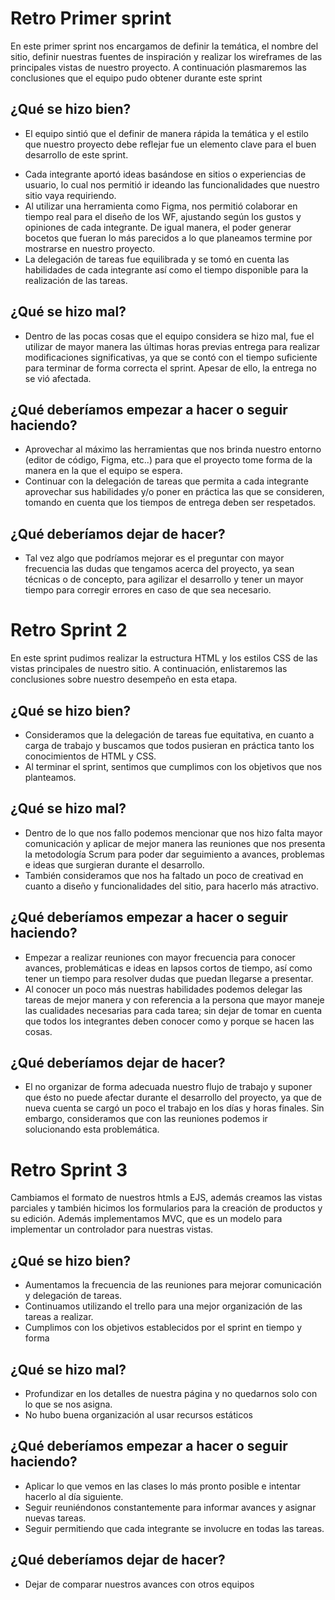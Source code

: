 # Retro Primer sprint
En este primer sprint nos encargamos de definir la temática, el nombre del sitio, definir nuestras fuentes de inspiración y realizar los wireframes de las principales vistas de nuestro proyecto. A continuación plasmaremos las conclusiones que el equipo pudo obtener durante este sprint

## ¿Qué se hizo bien?
- El equipo sintió que el definir de manera rápida la temática y el estilo que nuestro proyecto debe reflejar fue un elemento clave para el buen desarrollo de este sprint.
* Cada integrante aportó ideas basándose en sitios o experiencias de usuario, lo cual nos permitió ir ideando las funcionalidades que nuestro sitio vaya requiriendo.
* Al utilizar una herramienta como Figma, nos permitió colaborar en tiempo real para el diseño de los WF, ajustando según los gustos y opiniones de cada integrante. De igual manera, el poder generar bocetos que fueran lo más parecidos a lo que planeamos termine por mostrarse en nuestro proyecto.
* La delegación de tareas fue equilibrada y se tomó en cuenta las habilidades de cada integrante así como el tiempo disponible para la realización de las tareas.

## ¿Qué se hizo mal?
- Dentro de las pocas cosas que el equipo considera se hizo mal, fue el utilizar de mayor manera las últimas horas previas entrega para realizar modificaciones significativas, ya que se contó con el tiempo suficiente para terminar de forma correcta el sprint. Apesar de ello, la entrega no se vió afectada.


## ¿Qué deberíamos empezar a hacer o seguir haciendo?
- Aprovechar al máximo las herramientas que nos brinda nuestro entorno (editor de código, Figma, etc..) para que el proyecto tome forma de la manera en la que el equipo se espera.
- Continuar con la delegación de tareas que permita a cada integrante aprovechar sus habilidades y/o poner en práctica las que se consideren, tomando en cuenta que los tiempos de entrega deben ser respetados.

## ¿Qué deberíamos dejar de hacer?
* Tal vez algo que podríamos mejorar es el preguntar con mayor frecuencia las dudas que tengamos acerca del proyecto, ya sean técnicas o de concepto, para agilizar el desarrollo y tener un mayor tiempo para corregir errores en caso de que sea necesario.


# Retro Sprint 2
En este sprint pudimos realizar la estructura HTML y los estilos CSS de las vistas principales de nuestro sitio. A continuación, enlistaremos las conclusiones sobre nuestro desempeño en esta etapa.

## ¿Qué se hizo bien?
* Consideramos que la delegación de tareas fue equitativa, en cuanto a carga de trabajo y buscamos que todos pusieran en práctica tanto los conocimientos de HTML y CSS.
* Al terminar el sprint, sentimos que cumplimos con los objetivos que nos planteamos.

## ¿Qué se hizo mal?
* Dentro de lo que nos fallo podemos mencionar que nos hizo falta mayor comunicación y aplicar de mejor manera las reuniones que nos presenta la metodología Scrum para poder dar seguimiento a avances, problemas e ideas que surgieran durante el desarrollo.
* También consideramos que nos ha faltado un poco de creativad en cuanto a diseño y funcionalidades del sitio, para hacerlo más atractivo.

## ¿Qué deberíamos empezar a hacer o seguir haciendo?
* Empezar a realizar reuniones con mayor frecuencia para conocer avances, problemáticas e ideas en lapsos cortos de tiempo, así como tener un tiempo para resolver dudas que puedan llegarse a presentar.
* Al conocer un poco más nuestras habilidades podemos delegar las tareas de mejor manera y con referencia a la persona que mayor maneje las cualidades necesarias para cada tarea; sin dejar de tomar en cuenta que todos los integrantes deben conocer como y porque se hacen las cosas.

## ¿Qué deberíamos dejar de hacer?
* El no organizar de forma adecuada nuestro flujo de trabajo y suponer que ésto no puede afectar durante el desarrollo del proyecto, ya que de nueva cuenta se cargó un poco el trabajo en los días y horas finales. Sin embargo, consideramos que con las reuniones podemos ir solucionando esta problemática.

# Retro Sprint 3
Cambiamos el formato de nuestros htmls a EJS, además creamos las vistas parciales y también hicimos los formularios para la creación de productos y su edición. Además implementamos MVC, que es un modelo para implementar un controlador para nuestras vistas.

## ¿Qué se hizo bien?
- Aumentamos la frecuencia de las reuniones para mejorar comunicación y delegación de tareas.
- Continuamos utilizando el trello para una mejor organización de las tareas a realizar.
- Cumplimos con los objetivos establecidos por el sprint en tiempo y forma

## ¿Qué se hizo mal?
- Profundizar en los detalles de nuestra página y no quedarnos solo con lo que se nos asigna.
- No hubo buena organización al usar recursos estáticos

## ¿Qué deberíamos empezar a hacer o seguir haciendo?
- Aplicar lo que vemos en las clases lo más pronto posible e intentar hacerlo al día siguiente.
- Seguir reuniéndonos constantemente para informar avances y asignar nuevas tareas.
- Seguir permitiendo que cada integrante se involucre en todas las tareas.

## ¿Qué deberíamos dejar de hacer?
- Dejar de comparar nuestros avances con otros equipos
